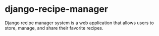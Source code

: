 # django-recipe-manager
Django recipe manager system is a web application that allows users to store, manage, and share their favorite recipes.
